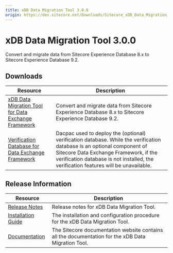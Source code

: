 ```yaml
---
title: xDB Data Migration Tool 3.0.0
origin: https://dev.sitecore.net/Downloads/Sitecore_xDB_Data_Migration_Tool/3x/xDB_Data_Migration_Tool_300
---
```


# xDB Data Migration Tool 3.0.0

Convert and migrate data from Sitecore Experience Database 8.x to Sitecore Experience Database 9.2.

## Downloads

 | Resource | Description |
 | --- | --- |
 | [xDB Data Migration Tool for Data Exchange Framework](https://sitecoredev.azureedge.net/~/media/66F5706AF0904F8F912CB79975084700.ashx?date=20190902T123453) | Convert and migrate data from Sitecore Experience Database 8.x to Sitecore Experience Database 9.2. |
 | [Verification Database for Data Exchange Framework](https://sitecoredev.azureedge.net/~/media/0D0862333B6242399F8814DD169619A3.ashx?date=20190902T123512) | Dacpac used to deploy the (optional) verification database. While the verification database is an optional component of Sitecore Data Exchange Framework, if the verification database is not installed, the verification features will be unavailable. |

## Release Information

 | Resource | Description |
 | --- | --- |
 | [Release Notes](https://dev.sitecore.net:443/downloads/Sitecore%20xDB%20Data%20Migration%20Tool/3x/xDB%20Data%20Migration%20Tool%20300/Release%20Notes) | Release notes for xDB Data Migration Tool. |
 | [Installation Guide](https://sitecoredev.azureedge.net/~/media/6BE46A0B53B446E898B8239C21DB4880.ashx?date=20191101T135307) | The installation and configuration procedure for the xDB Data Migration Tool. |
 | [Documentation](https://doc.sitecore.com/developers/dmt/30/xdb-data-migration-tool/en/xdb-data-migration-tool.html) | The Sitecore documentation website contains all the documentation for the xDB Data Migration Tool. |